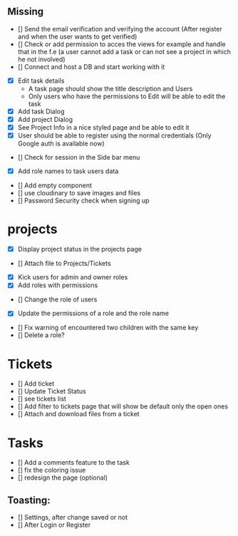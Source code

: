 
## Missing
- [] Send the email verification and verifying the account (After register and when the user wants to get verified)
- [] Check or add permission to acces the views for example and handle that in the f.e (a user cannot add a task or can not see a project in which he not involved)
- [] Connect and host a DB and start working with it
- [x] Edit task details
    * A task page should show the title description and Users
    * Only users who have the permissions to Edit will be able to edit the task
- [x] Add task Dialog
- [x] Add project Dialog
- [x] See Project Info in a nice styled page and be able to edit it
- [x] User should be able to register using the normal credentials (Only Google auth is available now)
- [] Check for session in the Side bar menu
- [x] Add role names to task users data 
- [] Add empty component
- [] use cloudinary to save images and files
- [] Password Security check when signing up

# projects
- [x] Display project status in the projects page
- [] Attach file to Projects/Tickets
- [x] Kick users for admin and owner roles
- [x] Add roles with permissions
- [] Change the role of users
- [x] Update the permissions of a role and the role name
- [] Fix warning of encountered two children with the same key
- [] Delete a role?


# Tickets
- [] Add ticket
- [] Update Ticket Status
- [] see tickets list
- [] Add filter to tickets page that will show be default only the open ones
- [] Attach and download files from a ticket


# Tasks
- [] Add a comments feature to the task
- [] fix the coloring issue
- [] redesign the page (optional)


## Toasting:
- [] Settings, after change saved or not
- [] After Login or Register


